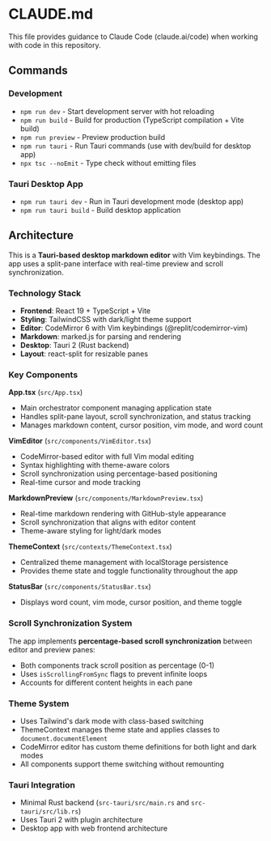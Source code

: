 # CLAUDE.md

This file provides guidance to Claude Code (claude.ai/code) when working with code in this repository.

## Commands

### Development
- `npm run dev` - Start development server with hot reloading
- `npm run build` - Build for production (TypeScript compilation + Vite build)
- `npm run preview` - Preview production build
- `npm run tauri` - Run Tauri commands (use with dev/build for desktop app)
- `npx tsc --noEmit` - Type check without emitting files

### Tauri Desktop App
- `npm run tauri dev` - Run in Tauri development mode (desktop app)
- `npm run tauri build` - Build desktop application

## Architecture

This is a **Tauri-based desktop markdown editor** with Vim keybindings. The app uses a split-pane interface with real-time preview and scroll synchronization.

### Technology Stack
- **Frontend**: React 19 + TypeScript + Vite
- **Styling**: TailwindCSS with dark/light theme support
- **Editor**: CodeMirror 6 with Vim keybindings (@replit/codemirror-vim)
- **Markdown**: marked.js for parsing and rendering
- **Desktop**: Tauri 2 (Rust backend)
- **Layout**: react-split for resizable panes

### Key Components

**App.tsx** (`src/App.tsx`)
- Main orchestrator component managing application state
- Handles split-pane layout, scroll synchronization, and status tracking
- Manages markdown content, cursor position, vim mode, and word count

**VimEditor** (`src/components/VimEditor.tsx`)
- CodeMirror-based editor with full Vim modal editing
- Syntax highlighting with theme-aware colors
- Scroll synchronization using percentage-based positioning
- Real-time cursor and mode tracking

**MarkdownPreview** (`src/components/MarkdownPreview.tsx`)
- Real-time markdown rendering with GitHub-style appearance
- Scroll synchronization that aligns with editor content
- Theme-aware styling for light/dark modes

**ThemeContext** (`src/contexts/ThemeContext.tsx`)
- Centralized theme management with localStorage persistence
- Provides theme state and toggle functionality throughout the app

**StatusBar** (`src/components/StatusBar.tsx`)
- Displays word count, vim mode, cursor position, and theme toggle

### Scroll Synchronization System
The app implements **percentage-based scroll synchronization** between editor and preview panes:
- Both components track scroll position as percentage (0-1)
- Uses `isScrollingFromSync` flags to prevent infinite loops
- Accounts for different content heights in each pane

### Theme System
- Uses Tailwind's dark mode with class-based switching
- ThemeContext manages theme state and applies classes to `document.documentElement`
- CodeMirror editor has custom theme definitions for both light and dark modes
- All components support theme switching without remounting

### Tauri Integration
- Minimal Rust backend (`src-tauri/src/main.rs` and `src-tauri/src/lib.rs`)
- Uses Tauri 2 with plugin architecture
- Desktop app with web frontend architecture